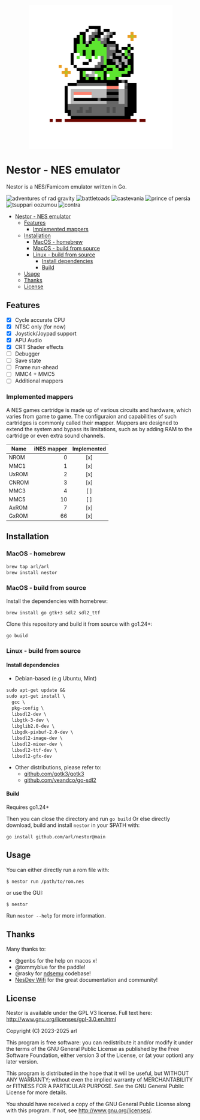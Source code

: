 <p align="center">
 <img src="./ui/logo.png" width="384" align="center">
</p>

# Nestor - NES emulator

Nestor is a NES/Famicom emulator written in Go.

![adventures of rad gravity](https://github.com/user-attachments/assets/014025c9-6c7e-4f68-b351-3557c345a12e)
![battletoads](https://github.com/user-attachments/assets/d7a03db0-fcf7-4e8f-a8f7-23ec0d01fae7)
![castevania](https://github.com/user-attachments/assets/8b283d1f-9eca-49da-849f-d4c9c91f98cd)
![prince of persia](https://github.com/user-attachments/assets/cdb49c3e-4ac4-4dd9-94fe-ac4d91af4aff)
![tsuppari oozumou](https://github.com/user-attachments/assets/534e5d32-7bf0-48a1-9b3e-bb580f651585)
![contra](https://github.com/user-attachments/assets/a59fbc21-4938-441d-81d7-1dabda65c929)


- [Nestor - NES emulator](#nestor---nes-emulator)
  - [Features](#features)
    - [Implemented mappers](#implemented-mappers)
  - [Installation](#installation)
    - [MacOS - homebrew](#macos---homebrew)
    - [MacOS - build from source](#macos---build-from-source)
    - [Linux - build from source](#linux---build-from-source)
      - [Install dependencies](#install-dependencies)
      - [Build](#build)
  - [Usage](#usage)
  - [Thanks](#thanks)
  - [License](#license)


## Features

 - [x] Cycle accurate CPU
 - [x] NTSC only (for now)
 - [x] Joystick/Joypad support
 - [x] APU Audio
 - [x] CRT Shader effects
 - [ ] Debugger
 - [ ] Save state
 - [ ] Frame run-ahead
 - [ ] MMC4 + MMC5
 - [ ] Additional mappers

### Implemented mappers

A NES games cartridge is made up of various circuits and hardware, which varies from game to game. The configuraion and capabilities of such cartridges is commonly called their mapper. Mappers are designed to extend the system and bypass its limitations, such as by adding RAM to the cartridge or even extra sound channels.

| Name  | iNES mapper | Implemented |
|-------|------------:|:-----------:|
| NROM  |           0 |     [x]     |
| MMC1  |           1 |     [x]     |
| UxROM |           2 |     [x]     |
| CNROM |           3 |     [x]     |
| MMC3  |           4 |     [ ]     |
| MMC5  |          10 |     [ ]     |
| AxROM |           7 |     [x]     |
| GxROM |          66 |     [x]     |



## Installation

### MacOS - homebrew

```
brew tap arl/arl
brew install nestor
```


### MacOS - build from source

Install the dependencies with homebrew:

```
brew install go gtk+3 sdl2 sdl2_ttf
```

Clone this repository and build it from source with go1.24+:
```
go build
```


### Linux - build from source

#### Install dependencies

 - Debian-based (e.g Ubuntu, Mint)

```
sudo apt-get update &&
sudo apt-get install \
  gcc \
  pkg-config \
  libsdl2-dev \
  libgtk-3-dev \
  libglib2.0-dev \
  libgdk-pixbuf-2.0-dev \
  libsdl2-image-dev \
  libsdl2-mixer-dev \
  libsdl2-ttf-dev \
  libsdl2-gfx-dev
```

 - Other distributions, please refer to:
   - [github.com/gotk3/gotk3](https://github.com/gotk3/gotk3)
   - [github.com/veandco/go-sdl2](https://github.com/veandco/go-sdl2)

#### Build

Requires go1.24+

Then you can close the directory and run `go build`
Or else directly download, build and install `nestor` in your $PATH with:

```
go install github.com/arl/nestor@main
```

## Usage

You can either directly run a rom file with:

```
$ nestor run /path/to/rom.nes
```

or use the GUI:

```
$ nestor
```

Run `nestor --help` for more information.


## Thanks

Many thanks to:
 - @genbs for the help on macos x!
 - @tommyblue for the paddle!
 - @rasky for [ndsemu](https://github.com/rasky/ndsemu) codebase!
 - [NesDev Wifi](https://www.nesdev.org/wiki/Nesdev_Wiki) for the great documentation and community!

## License

Nestor is available under the GPL V3 license.  Full text here: <http://www.gnu.org/licenses/gpl-3.0.en.html>

Copyright (C) 2023-2025 arl

This program is free software: you can redistribute it and/or modify
it under the terms of the GNU General Public License as published by
the Free Software Foundation, either version 3 of the License, or
(at your option) any later version.

This program is distributed in the hope that it will be useful,
but WITHOUT ANY WARRANTY; without even the implied warranty of
MERCHANTABILITY or FITNESS FOR A PARTICULAR PURPOSE.  See the
GNU General Public License for more details.

You should have received a copy of the GNU General Public License
along with this program.  If not, see <http://www.gnu.org/licenses/>.
